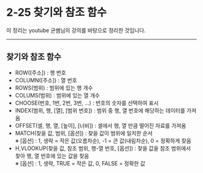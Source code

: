 # 2-25 찾기와 참조 함수

이 정리는 youtube 균쌤님의 강의를 바탕으로 정리한 것입니다.
___

## 찾기와 참조 함수
- ROW([주소]) : 행 번호
- COLUMN([주소]) : 열 번호
- ROWS(범위) : 범위에 있는 행 개수
- COLUMS(범위) : 범위에 있는 열 개수
- CHOOSE(번호, 1번, 2번, 3번, ...) : 번호의 숫자를 선택하여 표시
- INDEX(범위, 행, [열], [범위 번호]) : 범위 중 행, 열 번호에 해당하는 데이터를 가져옴
- OFFSET(셀, 행, 열, [높이], [너비]) : 셀에서 행, 열 만큼 떨어진 자료를 가져옴
- MATCH(찾을 값, 범위, [옵션]) : 찾을 값이 범위에 일치한 순서  
&#8251; [옵션] : 1, 생략 = 작은 값(오름차순), -1 = 큰 값(내림차순), 0 = 정확하게 찾음
- H,VLOOKUP(찾을 값, 참조 범위, 행-열 번호, [옵션]) : 찾을 값을 참조 범위에서 찾아 행, 열 번호에 있는 값을 찾음  
&#8251; [옵션] : 1, 생략, TRUE = 작은 값, 0, FALSE = 정확한 값